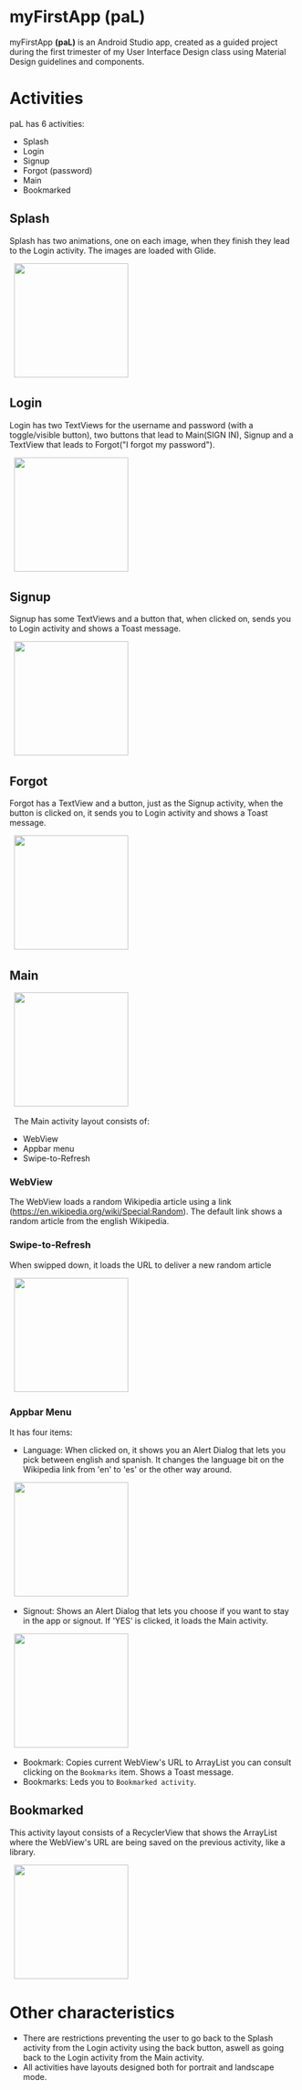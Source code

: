 # myFirstApp **(paL)**
myFirstApp **(paL)** is an Android Studio app, created as a guided project during the first trimester of my User Interface Design class using Material Design guidelines and components.

# Activities
paL has 6 activities: 
- Splash
- Login
- Signup
- Forgot (password)
- Main
- Bookmarked

## Splash
Splash has two animations, one on each image, when they finish they lead to the Login activity. The images are loaded with Glide.

&nbsp;
<img src="img\Splash.gif" width="200"> </img>
## Login
Login has two TextViews for the username and password (with a toggle/visible button), two buttons that lead to Main(SIGN IN), Signup and a TextView that leads to Forgot("I forgot my password").

&nbsp;
<img src="img\Login.jpg" width="200"> </img>
## Signup
Signup has some TextViews and a button that, when clicked on, sends you to Login activity and shows a Toast message.

&nbsp;
<img src="img\Signup.gif" width="200"> </img>
## Forgot
Forgot has a TextView and a button, just as the Signup activity, when the button is clicked on, it sends you to Login activity and shows a Toast message.

&nbsp;
<img src="img\Forgot.gif" width="200"> </img>
## Main

&nbsp;
<img src="img\Main.gif" width="200"> </img>

&nbsp;
The Main activity layout consists of:
- WebView
- Appbar menu 
- Swipe-to-Refresh
### WebView
The WebView loads a random Wikipedia article using a link (https://en.wikipedia.org/wiki/Special:Random). The default link shows a random article from the english Wikipedia.
### Swipe-to-Refresh
When swipped down, it loads the URL to deliver a new random article

&nbsp;
<img src="img\Swipe.gif" width="200"> </img>
### Appbar Menu
It has four items:
- Language: When clicked on, it shows you an Alert Dialog that lets you pick between english and spanish. It changes the language bit on the Wikipedia link from 'en' to 'es' or the other way around.

&nbsp;
<img src="img\Lang.gif" width="200"> </img>
- Signout: Shows an Alert Dialog that lets you choose if you want to stay in the app or signout. If 'YES' is clicked, it loads the Main activity.

&nbsp;
<img src="img\Signout.gif" width="200"> </img>
- Bookmark: Copies current WebView's URL to ArrayList you can consult clicking on the `Bookmarks` item. Shows a Toast message.
- Bookmarks: Leds you to `Bookmarked activity`.
<!--Bookmark-->
## Bookmarked
This activity layout consists of a RecyclerView that shows the ArrayList where the WebView's URL are being saved on the previous activity, like a library.

&nbsp;
<img src="img\Bookmarked.gif" width="200"> </img>
# Other characteristics
- There are restrictions preventing the user to go back to the Splash activity from the Login activity using the back button, aswell as going back to the Login activity from the Main activity.
- All activities have layouts designed both for portrait and landscape mode.



